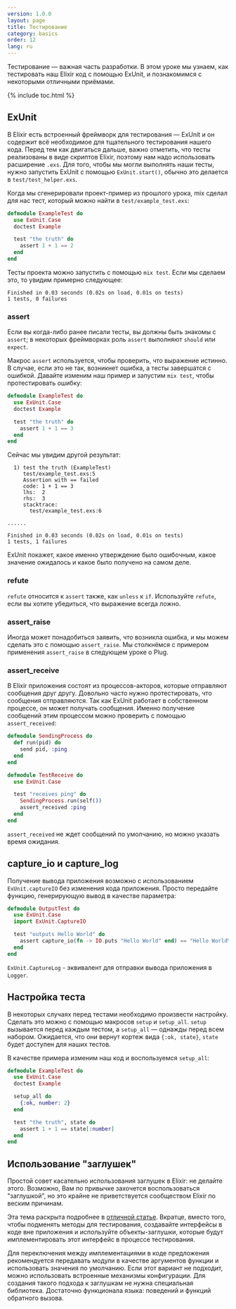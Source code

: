 ```yaml
---
version: 1.0.0
layout: page
title: Тестирование
category: basics
order: 12
lang: ru
---
```


Тестирование &mdash; важная часть разработки.  В этом уроке мы узнаем, как тестировать наш Elixir код с помощью ExUnit, и познакомимся с некоторыми отличными приёмами.

{% include toc.html %}

## ExUnit

В Elixir есть встроенный фреймворк для тестирования &mdash; ExUnit и он содержит всё необходимое для тщательного тестирования нашего кода.  Перед тем как двигаться дальше, важно отметить, что тесты реализованы в виде скриптов Elixir, поэтому нам надо использовать расширение  `.exs`.  Для того, чтобы мы могли выполнять наши тесты, нужно запустить ExUnit с помощью `ExUnit.start()`, обычно это делается в `test/test_helper.exs`.

Когда мы сгенерировали проект-пример из прошлого урока, mix сделал для нас тест, который можно найти в `test/example_test.exs`:

```elixir
defmodule ExampleTest do
  use ExUnit.Case
  doctest Example

  test "the truth" do
    assert 1 + 1 == 2
  end
end
```

Тесты проекта можно запустить с помощью `mix test`.  Если мы сделаем это, то увидим примерно следующее:

```shell
Finished in 0.03 seconds (0.02s on load, 0.01s on tests)
1 tests, 0 failures
```

### assert

Если вы когда-либо ранее писали тесты, вы должны быть знакомы с `assert`; в некоторых фреймворках роль `assert` выполняют `should` или `expect`.

Макрос `assert` используется, чтобы проверить, что выражение истинно.  В случае, если это не так, возникнет ошибка, а тесты завершатся с ошибкой.  Давайте изменим наш пример и запустим `mix test`, чтобы протестировать ошибку:

```elixir
defmodule ExampleTest do
  use ExUnit.Case
  doctest Example

  test "the truth" do
    assert 1 + 1 == 3
  end
end
```

Сейчас мы увидим другой результат:

```shell
  1) test the truth (ExampleTest)
     test/example_test.exs:5
     Assertion with == failed
     code: 1 + 1 == 3
     lhs:  2
     rhs:  3
     stacktrace:
       test/example_test.exs:6

......

Finished in 0.03 seconds (0.02s on load, 0.01s on tests)
1 tests, 1 failures
```

ExUnit покажет, какое именно утверждение было ошибочным, какое значение ожидалось и какое было получено на самом деле.

### refute

`refute` относится к `assert` также, как `unless` к `if`.  Используйте `refute`, если вы хотите убедиться, что выражение всегда ложно.

### assert_raise

Иногда может понадобиться заявить, что возникла ошибка, и мы можем сделать это с помощью `assert_raise`.  Мы столкнёмся с примером применения `assert_raise` в следующем уроке о Plug.

### assert_receive

В Elixir приложения состоят из процессов-акторов, которые отправляют сообщения друг другу. Довольно часто нужно протестировать, что сообщения отправляются. Так как ExUnit работает в собственном процессе, он может получать сообщения. Именно получение сообщений этим процессом можно проверить с помощью `assert_received`:

```elixir
defmodule SendingProcess do
  def run(pid) do
    send pid, :ping
  end
end

defmodule TestReceive do
  use ExUnit.Case

  test "receives ping" do
    SendingProcess.run(self())
    assert_received :ping
  end
end
```

`assert_received` не ждет сообщений по умолчанию, но можно указать время ожидания.

## capture_io и capture_log

Получение вывода приложения возможно с использованием `ExUnit.captureIO` без изменения кода приложения. Просто передайте функцию, генерирующую вывод в качестве параметра:

```elixir
defmodule OutputTest do
  use ExUnit.Case
  import ExUnit.CaptureIO

  test "outputs Hello World" do
    assert capture_io(fn -> IO.puts "Hello World" end) == "Hello World\n"
  end
end
```

`ExUnit.CaptureLog` - эквивалент для отправки вывода приложения в `Logger`.

## Настройка теста

В некоторых случаях перед тестами необходимо произвести настройку.  Сделать это можно с помощью макросов `setup` и `setup_all`.  `setup` вызывается перед каждым тестом, а `setup_all` &mdash; однажды перед всем набором.  Ожидается, что они вернут кортеж вида `{:ok, state}`, `state` будет доступен для наших тестов.

В качестве примера изменим наш код и воспользуемся `setup_all`:

```elixir
defmodule ExampleTest do
  use ExUnit.Case
  doctest Example

  setup_all do
    {:ok, number: 2}
  end

  test "the truth", state do
    assert 1 + 1 == state[:number]
  end
end
```

## Использование "заглушек"

Простой совет касательно использования заглушек в Elixir: не делайте этого.  Возможно, Вам по привычке захочется воспользоваться "заглушкой", но это крайне не приветствуется сообществом Elixir по веским причинам.

Эта тема раскрыта подробнее в [отличной статье](http://blog.plataformatec.com.br/2015/10/mocks-and-explicit-contracts/). Вкратце, вместо того, чтобы подменять методы для тестирования, создавайте интерфейсы в коде вне приложения и используйте объекты-заглушки, которые будут имплементировать этот интерфейс в процессе тестирования.

Для переключения между имплементациями в коде предложения рекомендуется передавать модули в качестве аргументов функции и использовать значения по умолчанию. Если этот вариант не подходит, можно использовать встроенные механизмы конфигурации. Для создания такого подхода к заглушкам не нужна специальная библиотека. Достаточно функционала языка: поведений и функций обратного вызова.
